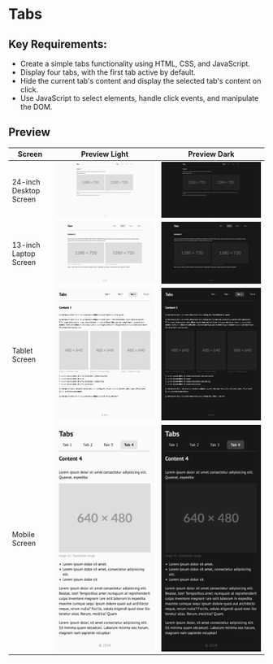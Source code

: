 # Tabs

## Key Requirements:

- Create a simple tabs functionality using HTML, CSS, and JavaScript.
- Display four tabs, with the first tab active by default.
- Hide the current tab's content and display the selected tab's content on click.
- Use JavaScript to select elements, handle click events, and manipulate the DOM.

## Preview

| Screen                 | Preview Light                                    | Preview Dark                                   |
| ---------------------- | ------------------------------------------------ | ---------------------------------------------- |
| 24-inch Desktop Screen | ![Desktop Light](./preview/10-light-desktop.png) | ![Desktop Dark](./preview/10-dark-desktop.png) |
| 13-inch Laptop Screen  | ![Laptop Light](./preview/10-light-laptop.png)   | ![Laptop Dark](./preview/10-dark-laptop.png)   |
| Tablet Screen          | ![Tablet Light](./preview/10-light-tablet.png)   | ![Tablet Dark](./preview/10-dark-tablet.png)   |
| Mobile Screen          | ![Mobile Light](./preview/10-light-mobile.png)   | ![Mobile Dark](./preview/10-dark-mobile.png)   |
